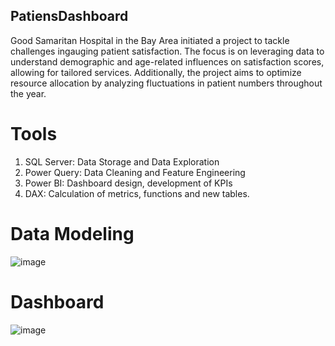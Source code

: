 ## PatiensDashboard

Good Samaritan Hospital in the Bay Area initiated a project to tackle challenges ingauging patient satisfaction. The focus is on leveraging data to understand demographic and age-related influences on satisfaction scores, allowing for tailored services. Additionally, the project aims to optimize resource allocation by analyzing fluctuations in patient numbers throughout the year.


# Tools

1. SQL Server: Data Storage and Data Exploration
2. Power Query: Data Cleaning and Feature Engineering 
3. Power BI: Dashboard design, development of KPIs
4. DAX: Calculation of metrics, functions and new tables.


# Data Modeling

![image](https://github.com/jzuluaga02/PatiensDashboard/assets/114960212/e364d20b-6b5e-4a4d-81cf-e5fbdfa5f162)


# Dashboard

![image](https://github.com/jzuluaga02/PatiensDashboard/assets/114960212/3cdbdd0c-0ebb-434d-b905-3ad94a6e06da)

